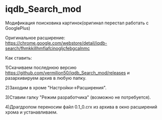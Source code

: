 # iqdb_Search_mod
Модификация поисковика картинок(оригинал перестал работать с GooglePlus)

Оригинальное расширение: https://chrome.google.com/webstore/detail/iqdb-search/fhmkkillhmfiafcinogljcfebgcalnmc



Как ставить:

1)Скачиваем последнюю версию https://github.com/vermilion50/iqdb_Search_mod/releases и разархивируем архив в любую папку.

2)Заходим в хроме "Настройки->Расширения".

3)Ставим галку "Режим разработчика" (возможно не потребуется).

4)Драгдропом переносим файл 0.1_0.crx из архива в окно расширений хрома и устанавливаем.
